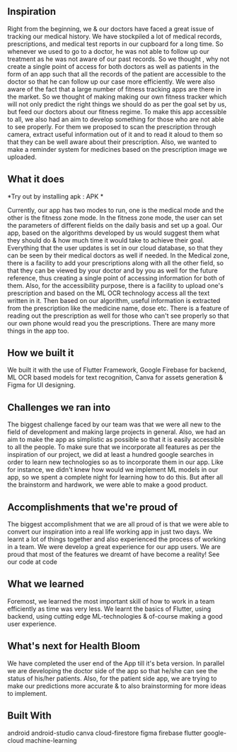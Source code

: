 ## Inspiration
Right from the beginning, we & our doctors have faced a great issue of tracking our medical history. We have stockpiled a lot of medical records, prescriptions, and medical test reports in our cupboard for a long time. So whenever we used to go to a doctor, he was not able to follow up our treatment as he was not aware of our past records. So we thought , why not create a single point of access for both doctors as well as patients in the form of an app such that all the records of the patient are accessible to the doctor so that he can follow up our case more efficiently. We were also aware of the fact that a large number of fitness tracking apps are there in the market. So we thought of making making our own fitness tracker which will not only predict the right things we should do as per the goal set by us, but feed our doctors about our fitness regime. To make this app accessible to all, we also had an aim to develop something for those who are not able to see properly. For them we proposed to scan the prescription through camera, extract useful information out of it and to read it aloud to them so that they can be well aware about their prescription. Also, we wanted to make a reminder system for medicines based on the prescription image we uploaded.

## What it does
*Try out by installing apk : APK *

Currently, our app has two modes to run, one is the medical mode and the other is the fitness zone mode. In the fitness zone mode, the user can set the parameters of different fields on the daily basis and set up a goal. Our app, based on the algorithms developed by us would suggest them what they should do & how much time it would take to achieve their goal. Everything that the user updates is set in our cloud database, so that they can be seen by their medical doctors as well if needed. In the Medical zone, there is a facility to add your prescriptions along with all the other field, so that they can be viewed by your doctor and by you as well for the future reference, thus creating a single point of accessing information for both of them. Also, for the accessibility purpose, there is a facility to upload one's prescription and based on the ML OCR technology access all the text written in it. Then based on our algorithm, useful information is extracted from the prescription like the medicine name, dose etc. There is a feature of reading out the prescription as well for those who can't see properly so that our own phone would read you the prescriptions. There are many more things in the app too.

## How we built it
We built it with the use of Flutter Framework, Google Firebase for backend, ML OCR based models for text recognition, Canva for assets generation & Figma for UI designing.

## Challenges we ran into
The biggest challenge faced by our team was that we were all new to the field of development and making large projects in general. Also, we had an aim to make the app as simplistic as possible so that it is easily accessible to all the people. To make sure that we incorporate all features as per the inspiration of our project, we did at least a hundred google searches in order to learn new technologies so as to incorporate them in our app. Like for instance, we didn't knew how would we implement ML models in our app, so we spent a complete night for learning how to do this. But after all the brainstorm and hardwork, we were able to make a good product.

## Accomplishments that we're proud of
The biggest accomplishment that we are all proud of is that we were able to convert our inspiration into a real life working app in just two days. We learnt a lot of things together and also experienced the process of working in a team. We were develop a great experience for our app users. We are proud that most of the features we dreamt of have become a reality! See our code at code

## What we learned
Foremost, we learned the most important skill of how to work in a team efficiently as time was very less. We learnt the basics of Flutter, using backend, using cutting edge ML-technologies & of-course making a good user experience.

## What's next for Health Bloom
We have completed the user end of the App till it's beta version. In parallel we are developing the doctor side of the app so that he/she can see the status of his/her patients. Also, for the patient side app, we are trying to make our predictions more accurate & to also brainstorming for more ideas to implement.

## Built With
android
android-studio
canva
cloud-firestore
figma
firebase
flutter
google-cloud
machine-learning

